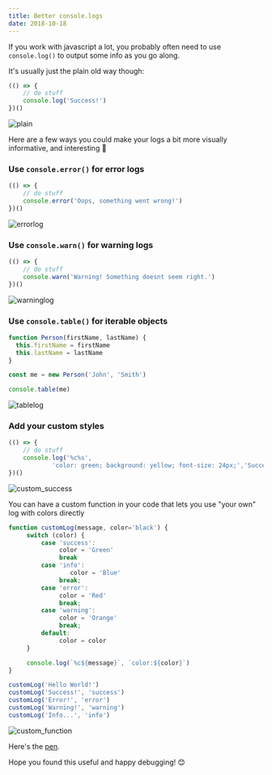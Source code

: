 ```yaml
---
title: Better console.logs
date: 2018-10-18
---
```

If you work with javascript a lot, you probably often need to use `console.log()` to output some info as you go along.

It's usually just the plain old way though:
```javascript
(() => {
    // do stuff
    console.log('Success!')
})()
```
![plain](https://thepracticaldev.s3.amazonaws.com/i/7c9pbcb63avm83drprur.png)

Here are a few ways you could make your logs a bit more visually informative, and interesting 🙂

### Use `console.error()` for error logs
```javascript
(() => {
    // do stuff
    console.error('Oops, something went wrong!')
})()
```
![errorlog](https://thepracticaldev.s3.amazonaws.com/i/d2sjc7fbnab0ihih2718.png)

### Use `console.warn()` for warning logs
```javascript
(() => {
    // do stuff
    console.warn('Warning! Something doesnt seem right.')
})()
```
![warninglog](https://thepracticaldev.s3.amazonaws.com/i/5d5je9x3d5kex8y7kosz.png)

### Use `console.table()` for iterable objects
```javascript
function Person(firstName, lastName) {
  this.firstName = firstName
  this.lastName = lastName
}

const me = new Person('John', 'Smith')

console.table(me)
```
![tablelog](https://thepracticaldev.s3.amazonaws.com/i/smtigum4notzzl2gjrnq.png)

### Add your custom styles
```javascript
(() => {
    // do stuff
    console.log('%c%s',
            'color: green; background: yellow; font-size: 24px;','Success!')
})()
```
![custom_success](https://thepracticaldev.s3.amazonaws.com/i/2ey09anydalwx4jo89nk.png)

You can have a custom function in your code that lets you use "your own" log with colors directly

```javascript
function customLog(message, color='black') {
     switch (color) {
         case 'success':  
              color = 'Green'
              break
         case 'info':     
                 color = 'Blue'  
              break;
         case 'error':   
              color = 'Red'   
              break;
         case 'warning':  
              color = 'Orange' 
              break;
         default: 
              color = color
     }

     console.log(`%c${message}`, `color:${color}`)
}

customLog('Hello World!')
customLog('Success!', 'success')
customLog('Error!', 'error')
customLog('Warning!', 'warning')
customLog('Info...', 'info')
```
![custom_function](https://thepracticaldev.s3.amazonaws.com/i/utfaa6x2ryx37z9540nn.png)

Here's the [pen](https://codepen.io/wang0nya/pen/PyRJmO). 

Hope you found this useful and happy debugging! 😊